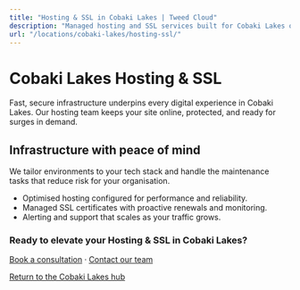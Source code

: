```yaml
---
title: "Hosting & SSL in Cobaki Lakes | Tweed Cloud"
description: "Managed hosting and SSL services built for Cobaki Lakes organisations."
url: "/locations/cobaki-lakes/hosting-ssl/"
---
```


# Cobaki Lakes Hosting & SSL

Fast, secure infrastructure underpins every digital experience in Cobaki Lakes. Our hosting team keeps your site online, protected, and ready for surges in demand.

## Infrastructure with peace of mind

We tailor environments to your tech stack and handle the maintenance tasks that reduce risk for your organisation.

- Optimised hosting configured for performance and reliability.
- Managed SSL certificates with proactive renewals and monitoring.
- Alerting and support that scales as your traffic grows.

### Ready to elevate your Hosting & SSL in Cobaki Lakes?

[Book a consultation](/consultation/) · [Contact our team](/contact/)

[Return to the Cobaki Lakes hub](/locations/cobaki-lakes/)
